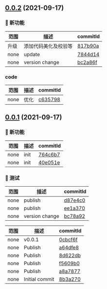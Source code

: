 ## [0.0.2](https://github.com/palxiao/front-end-arsenal/compare/v0.0.1...v0.0.2) (2021-09-17)

### 🌟 新功能
范围|描述|commitId
--|--|--
 升级 | 添加代码美化及校验等 | [817b90a](https://github.com/palxiao/front-end-arsenal/commit/817b90a)
 none | update | [7844d14](https://github.com/palxiao/front-end-arsenal/commit/7844d14)
 none | version change | [bc2a86f](https://github.com/palxiao/front-end-arsenal/commit/bc2a86f)


### code
范围|描述|commitId
--|--|--
 none | 优化 | [c635798](https://github.com/palxiao/front-end-arsenal/commit/c635798)

## [0.0.1](https://github.com/palxiao/front-end-arsenal/compare/8b3a270...v0.0.1) (2021-09-17)

### 🌟 新功能
范围|描述|commitId
--|--|--
 none | init | [764c6b7](https://github.com/palxiao/front-end-arsenal/commit/764c6b7)
 none | init | [40e051e](https://github.com/palxiao/front-end-arsenal/commit/40e051e)


### 🔧 测试
范围|描述|commitId
--|--|--
 none | publish | [d87e4c0](https://github.com/palxiao/front-end-arsenal/commit/d87e4c0)
 none | publish | [ee1a370](https://github.com/palxiao/front-end-arsenal/commit/ee1a370)
 none | version change | [bc78a92](https://github.com/palxiao/front-end-arsenal/commit/bc78a92)


范围|描述|commitId
--|--|--
 none | v0.0.1 | [0cbcf6f](https://github.com/palxiao/front-end-arsenal/commit/0cbcf6f)
 none | Publish | [a64dfe8](https://github.com/palxiao/front-end-arsenal/commit/a64dfe8)
 none | Publish | [8d622db](https://github.com/palxiao/front-end-arsenal/commit/8d622db)
 none | Publish | [f5609b0](https://github.com/palxiao/front-end-arsenal/commit/f5609b0)
 none | Publish | [a8a7877](https://github.com/palxiao/front-end-arsenal/commit/a8a7877)
 none | Initial commit | [8b3a270](https://github.com/palxiao/front-end-arsenal/commit/8b3a270)

